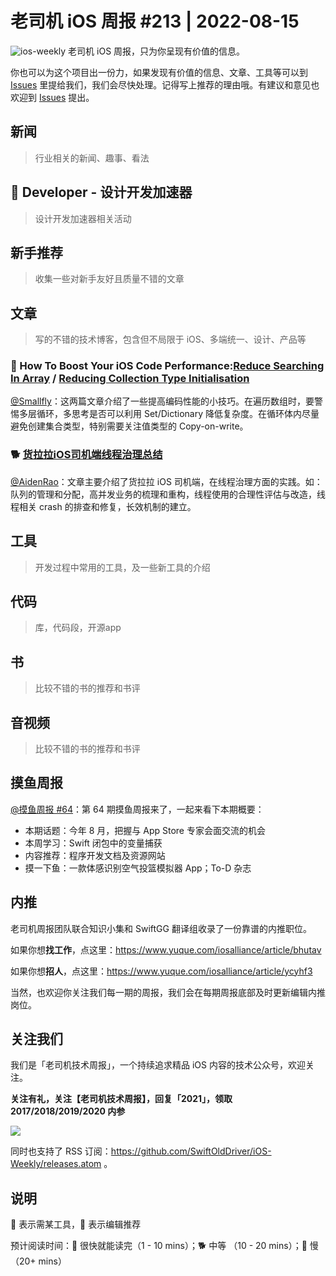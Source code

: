 # 老司机 iOS 周报 #213 | 2022-08-15

![ios-weekly](https://github.com/SwiftOldDriver/iOS-Weekly/blob/master/assets/ios-weekly.png?raw=true)
老司机 iOS 周报，只为你呈现有价值的信息。

你也可以为这个项目出一份力，如果发现有价值的信息、文章、工具等可以到 [Issues](https://github.com/SwiftOldDriver/iOS-Weekly/issues) 里提给我们，我们会尽快处理。记得写上推荐的理由哦。有建议和意见也欢迎到 [Issues](https://github.com/SwiftOldDriver/iOS-Weekly/issues) 提出。

## 新闻

> 行业相关的新闻、趣事、看法

##  Developer - 设计开发加速器

> 设计开发加速器相关活动

## 新手推荐

> 收集一些对新手友好且质量不错的文章

## 文章

> 写的不错的技术博客，包含但不局限于 iOS、多端统一、设计、产品等

### 🐎 How To Boost Your iOS Code Performance:[Reduce Searching In Array](https://betterprogramming.pub/how-to-boost-your-ios-code-performance-reduce-searching-an-array-55fbdfee2050) / [Reducing Collection Type Initialisation](https://betterprogramming.pub/how-to-boost-your-ios-code-performance-by-reducing-collection-type-initialisation-564bffee94a3)

[@Smallfly](https://github.com/iostalks)：这两篇文章介绍了一些提高编码性能的小技巧。在遍历数组时，要警惕多层循环，多思考是否可以利用 Set/Dictionary 降低复杂度。在循环体内尽量避免创建集合类型，特别需要关注值类型的 Copy-on-write。

### 🐕 [货拉拉iOS司机端线程治理总结](https://juejin.cn/post/7129391597967376415)

[@AidenRao](https://weibo.com/AidenRao)：文章主要介绍了货拉拉 iOS 司机端，在线程治理方面的实践。如：队列的管理和分配，高并发业务的梳理和重构，线程使用的合理性评估与改造，线程相关 crash 的排查和修复，长效机制的建立。



## 工具

> 开发过程中常用的工具，及一些新工具的介绍

## 代码

> 库，代码段，开源app

## 书

> 比较不错的书的推荐和书评

## 音视频

> 比较不错的书的推荐和书评

## 摸鱼周报

[@摸鱼周报 #64](https://mp.weixin.qq.com/s/Bd9MZDqmvmgp1UTr5WKPig)：第 64 期摸鱼周报来了，一起来看下本期概要：

* 本期话题：今年 8 月，把握与 App Store 专家会面交流的机会
* 本周学习：Swift 闭包中的变量捕获
* 内容推荐：程序开发文档及资源网站
* 摸一下鱼：一款体感识别空气投篮模拟器 App；To-D 杂志

## 内推

老司机周报团队联合知识小集和 SwiftGG 翻译组收录了一份靠谱的内推职位。

如果你想**找工作**，点这里：https://www.yuque.com/iosalliance/article/bhutav

如果你想**招人**，点这里：https://www.yuque.com/iosalliance/article/ycyhf3

当然，也欢迎你关注我们每一期的周报，我们会在每期周报底部及时更新编辑内推岗位。

## 关注我们

我们是「老司机技术周报」，一个持续追求精品 iOS 内容的技术公众号，欢迎关注。

**关注有礼，关注【老司机技术周报】，回复「2021」，领取 2017/2018/2019/2020 内参**

![](https://github.com/SwiftOldDriver/iOS-Weekly/blob/master/assets/qrcode_for_wechat.jpg?raw=true)

同时也支持了 RSS 订阅：https://github.com/SwiftOldDriver/iOS-Weekly/releases.atom 。

## 说明

🚧 表示需某工具，🌟 表示编辑推荐

预计阅读时间：🐎 很快就能读完（1 - 10 mins）；🐕 中等 （10 - 20 mins）；🐢 慢（20+ mins）
